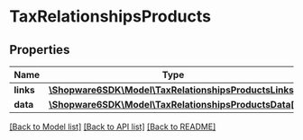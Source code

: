 # TaxRelationshipsProducts

## Properties
Name | Type | Description | Notes
------------ | ------------- | ------------- | -------------
**links** | [**\Shopware6SDK\Model\TaxRelationshipsProductsLinks**](TaxRelationshipsProductsLinks.md) |  | [optional] 
**data** | [**\Shopware6SDK\Model\TaxRelationshipsProductsData[]**](TaxRelationshipsProductsData.md) |  | [optional] 

[[Back to Model list]](../../README.md#documentation-for-models) [[Back to API list]](../../README.md#documentation-for-api-endpoints) [[Back to README]](../../README.md)

